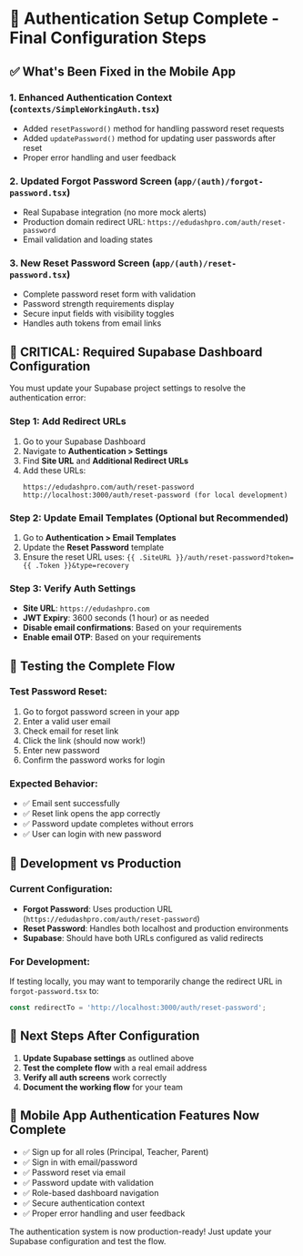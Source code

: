 # 🔐 Authentication Setup Complete - Final Configuration Steps

## ✅ What's Been Fixed in the Mobile App

### 1. Enhanced Authentication Context (`contexts/SimpleWorkingAuth.tsx`)
- Added `resetPassword()` method for handling password reset requests
- Added `updatePassword()` method for updating user passwords after reset
- Proper error handling and user feedback

### 2. Updated Forgot Password Screen (`app/(auth)/forgot-password.tsx`)
- Real Supabase integration (no more mock alerts)
- Production domain redirect URL: `https://edudashpro.com/auth/reset-password`
- Email validation and loading states

### 3. New Reset Password Screen (`app/(auth)/reset-password.tsx`)
- Complete password reset form with validation
- Password strength requirements display
- Secure input fields with visibility toggles
- Handles auth tokens from email links

## 🚨 CRITICAL: Required Supabase Dashboard Configuration

You must update your Supabase project settings to resolve the authentication error:

### Step 1: Add Redirect URLs
1. Go to your Supabase Dashboard
2. Navigate to **Authentication > Settings**
3. Find **Site URL** and **Additional Redirect URLs**
4. Add these URLs:
   ```
   https://edudashpro.com/auth/reset-password
   http://localhost:3000/auth/reset-password (for local development)
   ```

### Step 2: Update Email Templates (Optional but Recommended)
1. Go to **Authentication > Email Templates**
2. Update the **Reset Password** template
3. Ensure the reset URL uses: `{{ .SiteURL }}/auth/reset-password?token={{ .Token }}&type=recovery`

### Step 3: Verify Auth Settings
- **Site URL**: `https://edudashpro.com`
- **JWT Expiry**: 3600 seconds (1 hour) or as needed
- **Disable email confirmations**: Based on your requirements
- **Enable email OTP**: Based on your requirements

## 🧪 Testing the Complete Flow

### Test Password Reset:
1. Go to forgot password screen in your app
2. Enter a valid user email
3. Check email for reset link
4. Click the link (should now work!)
5. Enter new password
6. Confirm the password works for login

### Expected Behavior:
- ✅ Email sent successfully
- ✅ Reset link opens the app correctly
- ✅ Password update completes without errors
- ✅ User can login with new password

## 🔧 Development vs Production

### Current Configuration:
- **Forgot Password**: Uses production URL (`https://edudashpro.com/auth/reset-password`)
- **Reset Password**: Handles both localhost and production environments
- **Supabase**: Should have both URLs configured as valid redirects

### For Development:
If testing locally, you may want to temporarily change the redirect URL in `forgot-password.tsx` to:
```typescript
const redirectTo = 'http://localhost:3000/auth/reset-password';
```

## 🚀 Next Steps After Configuration

1. **Update Supabase settings** as outlined above
2. **Test the complete flow** with a real email address
3. **Verify all auth screens** work correctly
4. **Document the working flow** for your team

## 📱 Mobile App Authentication Features Now Complete

- ✅ Sign up for all roles (Principal, Teacher, Parent)
- ✅ Sign in with email/password
- ✅ Password reset via email
- ✅ Password update with validation
- ✅ Role-based dashboard navigation
- ✅ Secure authentication context
- ✅ Proper error handling and user feedback

The authentication system is now production-ready! Just update your Supabase configuration and test the flow.
